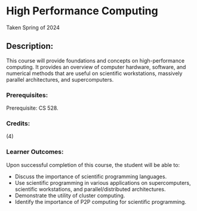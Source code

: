 # High Performance Computing

Taken Spring of 2024

## Description:
This course will provide foundations and concepts on high-performance computing. It provides an overview of computer hardware, software, and numerical methods that are useful on scientific workstations, massively parallel architectures, and supercomputers.

### Prerequisites:
Prerequisite: CS 528.

### Credits:
(4)

### Learner Outcomes:
Upon successful completion of this course, the student will be able to:
- Discuss the importance of scientific programming languages.
- Use scientific programming in various applications on supercomputers, scientific workstations, and parallel/distributed architectures.
- Demonstrate the utility of cluster computing.
- Identify the importance of P2P computing for scientific programming.

